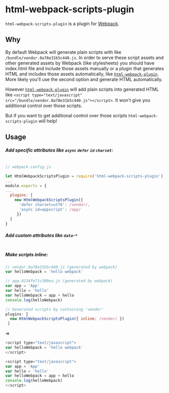 # html-webpack-scripts-plugin
`html-webpack-scripts-plugin` is a plugin for [Webpack](https://webpack.js.org/).

## Why
By default Webpack will generate plain scripts with like `/bundle/vendor.0a78e31b5c440.js`. In order to serve these script assets and  other generated assets by Webpack (like stylesheets) you should have index.html file and include those assets manually or a plugin that generates HTML and includes those assets automatically, like [`html-webpack-plugin`](https://www.npmjs.com/package/html-webpack-plugin).
More likely you'll use the second option and generate HTML automatically.

However [`html-webpack-plugin`](https://www.npmjs.com/package/html-webpack-plugin) will add plain scripts into generated HTML like
`<script type="text/javascript" src="/bundle/vendor.0a78e31b5c440.js"></script>`. It won't give you additional control over those scripts.

But if you want to get additional control over those scripts `html-webpack-scripts-plugin` will help!

Usage
----------------------
##### Add specific attributes like `async` `defer` `id` `charset`:
```js

// webpack.config.js

let HtmlWebpackScriptsPlugin = require('html-webpack-scripts-plugin')
...
module.exports = {
...
  plugins: [
    new HtmlWebpackScriptsPlugin({
      'defer charset=utf8': /vendor/,
      'async id=appscript': /app/
     })
  ]
}
```

##### Add custom attributes like `data-*`
```js
```

##### Make scripts inline:
```js
// vendor.0a78e31b5c440.js (generated by webpack)
var helloWebpack = 'hello webpack'

// app.4234fe71c300ea.js (generated by webpack)
var app = 'App'
var hello = 'hello'
var helloWebpack = app + hello
console.log(helloWebpack)
```
```js
// Generated scripts by containing 'vendor'
plugins: [
  new HtmlWebpackScriptsPlugin({ inline: /vendor/ })
 ]
```
=>
```js
<script type="text/javascript">
var helloWebpack = 'hello webpack'
</script>

<script type="text/javascript">
var app = 'App'
var hello = 'hello'
var helloWebpack = app + hello
console.log(helloWebpack)
</script>

```
